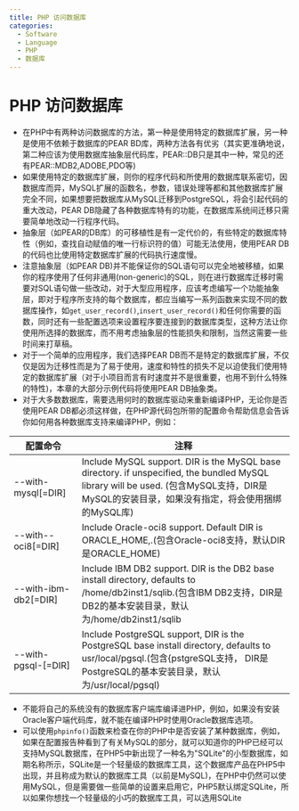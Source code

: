 ```yaml
---
title: PHP 访问数据库
categories:
  - Software
  - Language
  - PHP
  - 数据库
---
```

# PHP 访问数据库

- 在PHP中有两种访问数据库的方法，第一种是使用特定的数据库扩展，另一种是使用不依赖于数据库的PEAR BD库，两种方法各有优劣（其实更准确地说，第二种应该为使用数据库抽象层代码库，PEAR::DB只是其中一种，常见的还有PEAR::MDB2,ADOBE,PDO等)
- 如果使用特定的数据库扩展，则你的程序代码和所使用的数据库联系密切，因数据库而异，MySQL扩展的函数名，参数，错误处理等都和其他数据库扩展完全不同，如果想要把数据库从MySQL迁移到PostgreSQL，将会引起代码的重大改动，PEAR DB隐藏了各种数据库特有的功能，在数据库系统间迁移只需要简单地改动一行程序代码。
- 抽象层（如PEAR的DB库）的可移植性是有一定代价的，有些特定的数据库特性（例如，查找自动赋值的唯一行标识符的值）可能无法使用，使用PEAR DB的代码也比使用特定数据库扩展的代码执行速度慢。
- 注意抽象层（如PEAR DB)并不能保证你的SQL语句可以完全地被移植，如果你的程序使用了任何非通用(non-generic)的SQL，则在进行数据库迁移时需要对SQL语句做一些改动，对于大型应用程序，应该考虑编写一个功能抽象层，即对于程序所支持的每个数据库，都应当编写一系列函数来实现不同的数据库操作，如`get_user_record()`,`insert_user_record()`和任何你需要的函数，同时还有一些配置选项来设置程序要连接到的数据库类型，这种方法让你使用所选择的数据库，而不用考虑抽象层的性能损失和限制，当然这需要一些时间来打草稿。
- 对于一个简单的应用程序，我们选择PEAR DB而不是特定的数据库扩展，不仅仅是因为迁移性而是为了易于使用，速度和特性的损失不足以迫使我们使用特定的数据库扩展（对于小项目而言有时速度并不是很重要，也用不到什么特殊的特性)，本章的大部分示例代码将使用PEAR DB抽象类。
- 对于大多数数据库，需要选用何时的数据库驱动来重新编译PHP，无论你是否使用PEAR DB都必须这样做，在PHP源代码包所带的配置命令帮助信息会告诉你如何用各种数据库支持来编译PHP，例如：

| 配置命令             | 注释                                                         |
| -------------------- | ------------------------------------------------------------ |
| --with-mysql[=DIR]   | Include MySQL support. DIR is the MySQL base directory. if unspecified, the bundled MySQL library will be used. (包含MySQL支持，DIR是MySQL的安装目录，如果没有指定，将会使用捆绑的MySQL库) |
| --with--oci8[=DIR]   | Include Oracle-oci8 support. Default DIR is ORACLE_HOME,.(包含Oracle-oci8支持，默认DIR是ORACLE_HOME) |
| --with-ibm-db2[=DIR] | Include IBM DB2 support. DIR is the DB2 base install directory, defaults to /home/db2inst1/sqlib.(包含IBM DB2支持，DIR是DB2的基本安装目录，默认为/home/db2inst1/sqlib |
| --with-pgsql-[=DIR]  | Include PostgreSQL support, DIR is the PostgreSQL base install directory, defaults to usr/local/pgsql.(包含{pstgreSQL支持， DIR是PostgreSQL的基本安装目录，默认为/usr/local/pgsql) |

- 不能将自己的系统没有的数据库客户端库编译进PHP，例如，如果没有安装Oracle客户端代码库，就不能在编译PHP时使用Oracle数据库选项。
- 可以使用`phpinfo()`函数来检查在你的PHP中是否安装了某种数据库，例如，如果在配置报告种看到了有关MySQL的部分，就可以知道你的PHP已经可以支持MySQL数据库，在PHP5中新出现了一种名为"SQLite"的小型数据库，如期名称所示，SQLite是一个轻量级的数据库工具，这个数据库产品在PHP5中出现，并且称成为默认的数据库工具（以前是MySQL)，在PHP中仍然可以使用MySQL，但是需要做一些简单的设置来启用它，PHP5默认绑定SQLite，所以如果你想找一个轻量级的小巧的数据库工具，可以选用SQLite